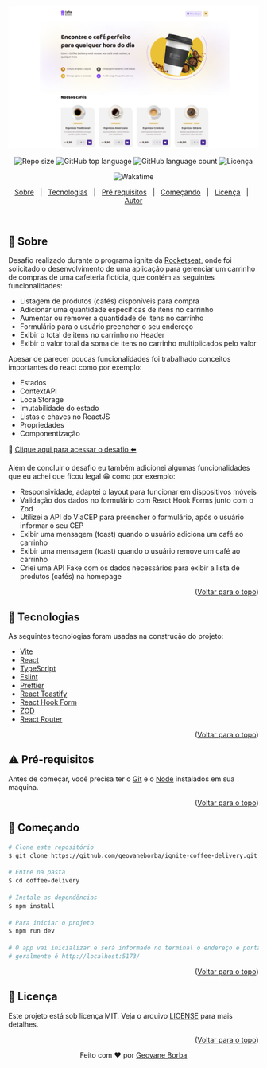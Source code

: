 <img src="./assets/coffee-delivery.png" alt="Imagem do banner coffee delivery" />

<p align="center">
  <img alt="Repo size"  src="https://img.shields.io/github/repo-size/geovaneborba/ignite-coffee-delivery?color=4f46e5&style=for-the-badge">
  <img alt="GitHub top language"  src="https://img.shields.io/github/languages/top/geovaneborba/ignite-coffee-delivery?color=4f46e5&style=for-the-badge"> <img alt="GitHub language count"  src="https://img.shields.io/github/languages/count/geovaneborba/ignite-coffee-delivery?color=4f46e5&style=for-the-badge">
  <img alt="Licença" src="https://img.shields.io/github/license/geovaneborba/ignite-coffee-delivery?color=4f46e5&style=for-the-badge">
</p>

<p align='center'>
<img alt="Wakatime"  src="https://wakatime.com/badge/user/304db51b-872c-40ce-8ed3-afb6810c1e59/project/613636ac-3419-4d95-aed6-19506f87f7b5.svg?color=4f46e5&style=for-the-badge">
</p>

<p align="center">
  <a href="#dart-sobre">Sobre</a> &#xa0; | &#xa0;
  <a href="#rocket-tecnologias">Tecnologias</a> &#xa0; | &#xa0;
  <a href="#warning-pré-requisitos"> Pré requisitos</a> &#xa0; | &#xa0;
  <a href="#checkered_flag-começando">Começando</a> &#xa0; | &#xa0;
  <a href="#memo-licença">Licença</a> &#xa0; | &#xa0;
  <a href="https://github.com/geovaneborba" target="_blank">Autor</a>
</p>

<br>

## :dart: Sobre

<p>
  Desafio realizado durante o programa ignite da <a href='https://www.rocketseat.com.br/' target="_blank">Rocketseat</a>, onde
  foi solicitado o desenvolvimento de uma aplicação para gerenciar um carrinho de compras de uma cafeteria fictícia, que contém as seguintes funcionalidades:

- Listagem de produtos (cafés) disponíveis para compra
- Adicionar uma quantidade específicas de itens no carrinho
- Aumentar ou remover a quantidade de itens no carrinho
- Formulário para o usuário preencher o seu endereço
- Exibir o total de itens no carrinho no Header
- Exibir o valor total da soma de itens no carrinho multiplicados pelo valor

Apesar de parecer poucas funcionalidades foi trabalhado conceitos importantes do react como por exemplo:

- Estados
- ContextAPI
- LocalStorage
- Imutabilidade do estado
- Listas e chaves no ReactJS
- Propriedades
- Componentização

🎯 <a href="https://efficient-sloth-d85.notion.site/Desafio-02-Coffee-Delivery-30e42a21fdb44b09a85244fc2c3dbdf9" target="_blank">Clique aqui para acessar o desafio ⬅️</a>

Além de concluir o desafio eu também adicionei algumas funcionalidades que eu achei que ficou legal 😁 como por exemplo:

- Responsividade, adaptei o layout para funcionar em dispositivos móveis
- Validação dos dados no formulário com React Hook Forms junto com o Zod
- Utilizei a API do ViaCEP para preencher o formulário, após o usuário informar o seu CEP
- Exibir uma mensagem (toast) quando o usuário adiciona um café ao carrinho
- Exibir uma mensagem (toast) quando o usuário remove um café ao carrinho
- Criei uma API Fake com os dados necessários para exibir a lista de produtos (cafés) na homepage

</p>

<p align="right">(<a href="#top">Voltar para o topo</a>)</p>

## :rocket: Tecnologias

As seguintes tecnologias foram usadas na construção do projeto:

- [Vite](https://vitejs.dev/)
- [React](https://reactjs.org/docs/getting-started.html)
- [TypeScript](https://www.typescriptlang.org/)
- [Eslint](https://eslint.org/)
- [Prettier](https://prettier.io/)
- [React Toastify](https://fkhadra.github.io/react-toastify/introduction)
- [React Hook Form](https://react-hook-form.com/)
- [ZOD](https://github.com/colinhacks/zod)
- [React Router](https://reactrouter.com/en/main)

<p align="right">(<a href="#top">Voltar para o topo</a>)</p>

## :warning: Pré-requisitos

Antes de começar, você precisa ter o [Git](https://git-scm.com) e o [Node](https://nodejs.org/en/) instalados em sua maquina.

<p align="right">(<a href="#top">Voltar para o topo</a>)</p>

## :checkered_flag: Começando

```bash
# Clone este repositório
$ git clone https://github.com/geovaneborba/ignite-coffee-delivery.git

# Entre na pasta
$ cd coffee-delivery

# Instale as dependências
$ npm install

# Para iniciar o projeto
$ npm run dev

# O app vai inicializar e será informado no terminal o endereço e porta onde estará rodando a aplicação
# geralmente é http://localhost:5173/
```

<p align="right">(<a href="#top">Voltar para o topo</a>)</p>

## :memo: Licença

Este projeto está sob licença MIT. Veja o arquivo [LICENSE](LICENSE.md) para mais detalhes.

<p align="right">(<a href="#top">Voltar para o topo</a>)</p>

<p align="center">Feito com ❤️ por <a href="https://github.com/geovaneborba" target="_blank">Geovane Borba</a></p>
